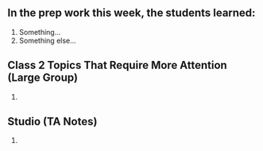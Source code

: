 ## In the prep work this week, the students learned:
1. Something...
1. Something else...

## Class 2 Topics That Require More Attention (Large Group)
1.

## Studio (TA Notes)
1. 